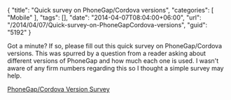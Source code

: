 {
	"title": "Quick survey on PhoneGap/Cordova versions",
	"categories": [
		"Mobile"
	],
	"tags": [],
	"date": "2014-04-07T08:04:00+06:00",
	"url": "/2014/04/07/Quick-survey-on-PhoneGapCordova-versions",
	"guid": "5192"
}

<p>
Got a minute? If so, please fill out this quick survey on PhoneGap/Cordova versions. This was spurred by a question from a reader asking about different versions of PhoneGap and how much each one is used. I wasn't aware of any firm numbers regarding this so I thought a simple survey may help. 
</p>

<p>
<a href="https://docs.google.com/forms/d/16c6l2qntziEoKcI3zliaiXnaPGyHbKstVYDRsRrq6Qo/viewform">PhoneGap/Cordova Version Survey</a>
</p>
